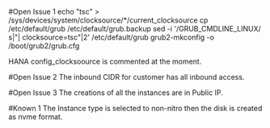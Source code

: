 #Open Issue 1
echo "tsc" > /sys/devices/system/clocksource/*/current_clocksource
cp /etc/default/grub /etc/default/grub.backup
sed -i '/GRUB_CMDLINE_LINUX/ s|"| clocksource=tsc"|2' /etc/default/grub
grub2-mkconfig -o /boot/grub2/grub.cfg

HANA config_clocksoource is commented at the moment.

#Open Issue 2
The inbound CIDR for customer has all inbound access.

#Open Issue 3
The creations of all the instances are in Public IP.

#Known 1
The Instance type is selected to non-nitro then the disk is created as nvme format.
